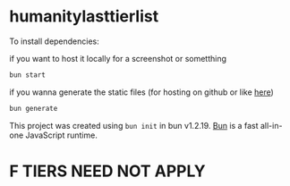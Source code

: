 # humanitylasttierlist

To install dependencies:


if you want to host it locally for a screenshot or sometthing
```bash
bun start
```


if you wanna generate the static files (for hosting on github or like [here](https://jdai-png.github.io/humanitysLastTierList/))
```bash
bun generate
```

This project was created using `bun init` in bun v1.2.19. [Bun](https://bun.com) is a fast all-in-one JavaScript runtime.


# F TIERS NEED NOT APPLY